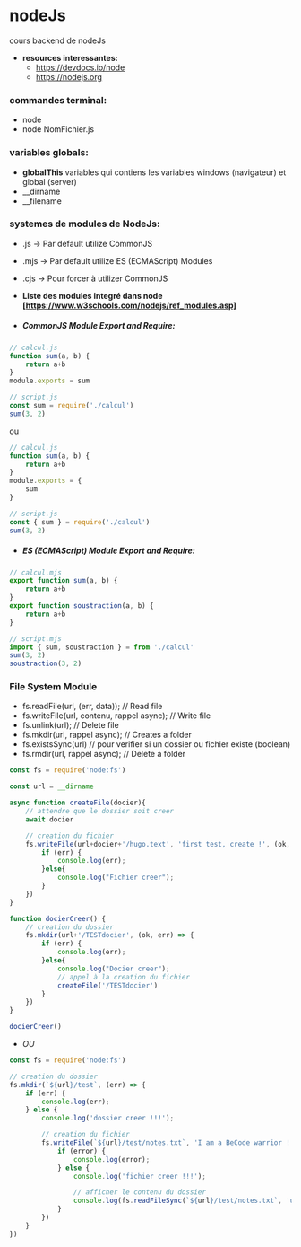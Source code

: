 # nodeJs

cours backend de nodeJs

- **resources interessantes:**
    * https://devdocs.io/node
    * https://nodejs.org

### commandes terminal:

- node
- node NomFichier.js



### variables globals:

- **globalThis** variables qui contiens les variables windows (navigateur) et global (server)
- __dirname
- __filename



### systemes de modules de NodeJs:

* .js -> Par default utilize CommonJS  
* .mjs -> Par default utilize ES (ECMAScript) Modules    
* .cjs -> Pour forcer à utilizer CommonJS  

* **Liste des modules integré dans node [https://www.w3schools.com/nodejs/ref_modules.asp]**

- ##### CommonJS Module Export and Require:

```js
// calcul.js
function sum(a, b) {
    return a+b
}
module.exports = sum

// script.js
const sum = require('./calcul')
sum(3, 2)
```
ou

```js
// calcul.js
function sum(a, b) {
    return a+b
}
module.exports = {
    sum
}

// script.js
const { sum } = require('./calcul')
sum(3, 2)
```

- ##### ES (ECMAScript) Module Export and Require:

```js
// calcul.mjs
export function sum(a, b) {
    return a+b
}
export function soustraction(a, b) {
    return a+b
}

// script.mjs
import { sum, soustraction } = from './calcul'
sum(3, 2)
soustraction(3, 2)
```


### File System Module

- fs.readFile(url, (err, data)); // Read file
- fs.writeFile(url, contenu, rappel async); // Write file
- fs.unlink(url); // Delete file
- fs.mkdir(url, rappel async); // Creates a folder
- fs.existsSync(url) // pour verifier si un dossier ou fichier existe (boolean)
- fs.rmdir(url, rappel async); // Delete a folder

```js
const fs = require('node:fs')

const url = __dirname

async function createFile(docier){
    // attendre que le dossier soit creer
    await docier

    // creation du fichier
    fs.writeFile(url+docier+'/hugo.text', 'first test, create !', (ok, err) => {
        if (err) {
            console.log(err);
        }else{
            console.log("Fichier creer");
        }
    })
}

function docierCreer() {
    // creation du dossier
    fs.mkdir(url+'/TESTdocier', (ok, err) => {
        if (err) {
            console.log(err);
        }else{
            console.log("Docier creer");
            // appel à la creation du fichier
            createFile('/TESTdocier')
        }
    })
}

docierCreer()
```

* *OU*

```js
const fs = require('node:fs')

// creation du dossier
fs.mkdir(`${url}/test`, (err) => {
    if (err) {
        console.log(err);
    } else {
        console.log('dossier creer !!!');

        // creation du fichier
        fs.writeFile(`${url}/test/notes.txt`, 'I am a BeCode warrior !', (error)=>{
            if (error) {
                console.log(error);
            } else {
                console.log('fichier creer !!!');

                // afficher le contenu du dossier
                console.log(fs.readFileSync(`${url}/test/notes.txt`, 'utf-8'));
            }
        })
    }
})
```
